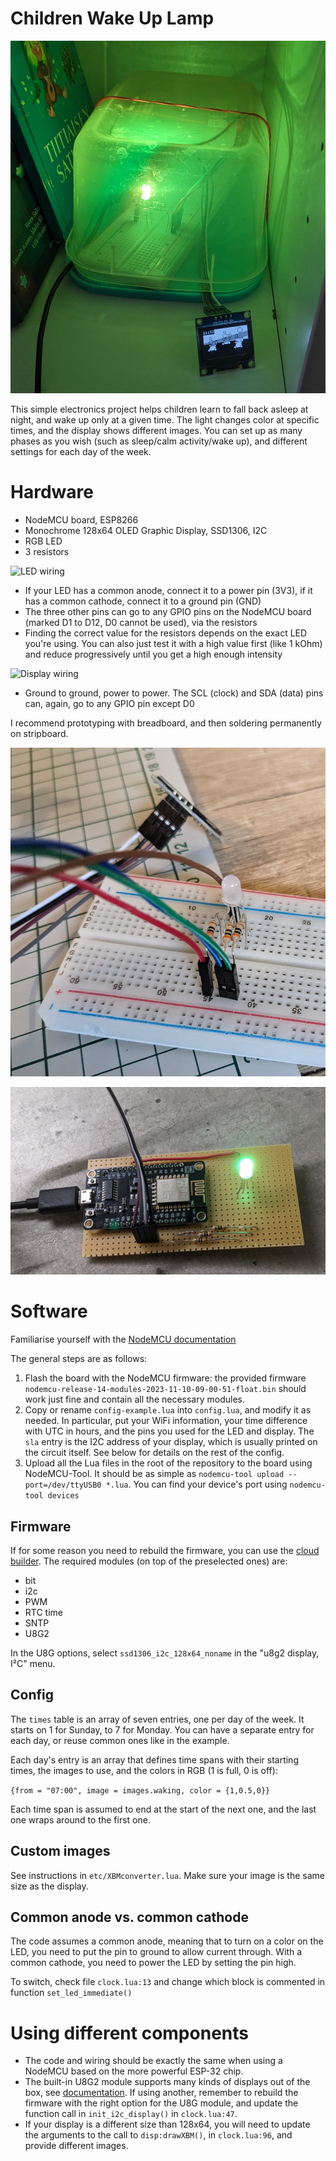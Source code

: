 Children Wake Up Lamp
=====================

![Night light](img/light.jpg)

This simple electronics project helps children learn to fall back asleep at night, and wake up only at a given time. The light changes color at specific times, and the display shows different images. You can set up as many phases as you wish (such as sleep/calm activity/wake up), and different settings for each day of the week.

# Hardware

- NodeMCU board, ESP8266
- Monochrome 128x64 OLED Graphic Display, SSD1306, I2C
- RGB LED
- 3 resistors

![LED wiring](https://newbiely.com/images/tutorial/esp8266-rgb-led-wiring-diagram.jpg)

- If your LED has a common anode, connect it to a power pin (3V3), if it has a common cathode, connect it to a ground pin (GND)
- The three other pins can go to any GPIO pins on the NodeMCU board (marked D1 to D12, D0 cannot be used), via the resistors
- Finding the correct value for the resistors depends on the exact LED you're using. You can also just test it with a high value first (like 1 kOhm) and reduce progressively until you get a high enough intensity

![Display wiring](https://i0.wp.com/randomnerdtutorials.com/wp-content/uploads/2019/05/ESP8266_oled_display_wiring.png?w=828&quality=100&strip=all&ssl=1)

- Ground to ground, power to power. The SCL (clock) and SDA (data) pins can, again, go to any GPIO pin except D0

I recommend prototyping with breadboard, and then soldering permanently on stripboard.

![Breadboard](img/breadboard.jpg)

![Stripboard](img/stripboard.jpg)

# Software

Familiarise yourself with the [NodeMCU documentation](https://nodemcu.readthedocs.io/en/release/getting-started/)

The general steps are as follows:

1. Flash the board with the NodeMCU firmware: the provided firmware `nodemcu-release-14-modules-2023-11-10-09-00-51-float.bin` should work just fine and contain all the necessary modules.
2. Copy or rename `config-example.lua` into `config.lua`, and modify it as needed. In particular, put your WiFi information, your time difference with UTC in hours, and the pins you used for the LED and display. The `sla` entry is the I2C address of your display, which is usually printed on the circuit itself. See below for details on the rest of the config.
3. Upload all the Lua files in the root of the repository to the board using NodeMCU-Tool. It should be as simple as `nodemcu-tool upload --port=/dev/ttyUSB0 *.lua`. You can find your device's port using `nodemcu-tool devices`

## Firmware

If for some reason you need to rebuild the firmware, you can use the [cloud builder](https://nodemcu-build.com/). The required modules (on top of the preselected ones) are:

- bit
- i2c
- PWM
- RTC time
- SNTP
- U8G2

In the U8G options, select `ssd1306_i2c_128x64_noname` in the "u8g2 display, I²C" menu.

## Config

The `times` table is an array of seven entries, one per day of the week. It starts on 1 for Sunday, to 7 for Monday. You can have a separate entry for each day, or reuse common ones like in the example.

Each day's entry is an array that defines time spans with their starting times, the images to use, and the colors in RGB (1 is full, 0 is off):

`{from = "07:00", image = images.waking, color = {1,0.5,0}}`

Each time span is assumed to end at the start of the next one, and the last one wraps around to the first one.

## Custom images

See instructions in `etc/XBMconverter.lua`. Make sure your image is the same size as the display.

## Common anode vs. common cathode

The code assumes a common anode, meaning that to turn on a color on the LED, you need to put the pin to ground to allow current through. With a common cathode, you need to power the LED by setting the pin high.

To switch, check file `clock.lua:13` and change which block is commented in function `set_led_immediate()`

# Using different components

- The code and wiring should be exactly the same when using a NodeMCU based on the more powerful ESP-32 chip.
- The built-in U8G2 module supports many kinds of displays out of the box, see [documentation](https://nodemcu.readthedocs.io/en/release/modules/u8g2/). If using another, remember to rebuild the firmware with the right option for the U8G module, and update the function call in `init_i2c_display()` in `clock.lua:47`.
- If your display is a different size than 128x64, you will need to update the arguments to the call to `disp:drawXBM()`, in `clock.lua:96`, and provide different images.
